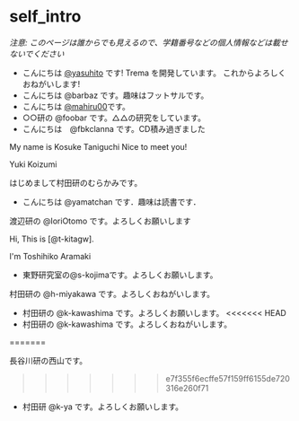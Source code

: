 # self_intro

_注意: このページは誰からでも見えるので、学籍番号などの個人情報などは載せないでください_

* こんにちは [@yasuhito](https://github.com/yasuhito) です! Trema を開発しています。
  これからよろしくおねがいします!
* こんにちは @barbaz です。趣味はフットサルです。
* こんにちは [@mahiru00](https://github.com/mahiru00)です。
* ○○研の @foobar です。△△の研究をしています。
* こんにちは　@fbkclanna です。CD積み過ぎました

My name is Kosuke Taniguchi
Nice to meet you!

Yuki Koizumi

はじめまして村田研のむらかみです。

* こんにちは @yamatchan です．趣味は読書です．

渡辺研の @IoriOtomo です。よろしくお願いします

Hi, This is [@t-kitagw].

I'm Toshihiko Aramaki

* 東野研究室の@s-kojimaです。よろしくお願いします。

村田研の @h-miyakawa です。よろしくおねがいします。
* 村田研の @k-kawashima です。よろしくお願いします。
<<<<<<< HEAD
* 村田研の @k-kawashima です。よろしくおねがいします。

=======

長谷川研の西山です。
>>>>>>> e7f355f6ecffe57f159ff6155de720316e260f71








* 村田研 @k-ya です。よろしくお願いします。
